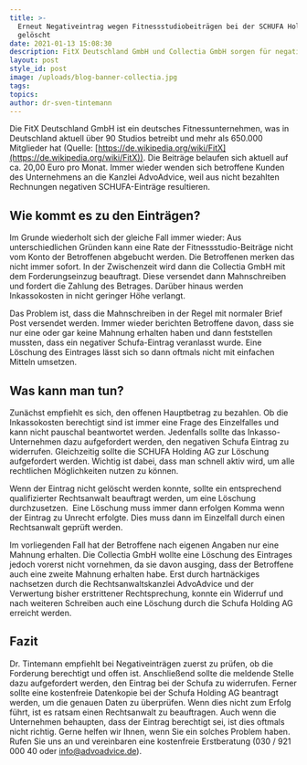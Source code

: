 ```yaml
---
title: >-
  Erneut Negativeintrag wegen Fitnessstudiobeiträgen bei der SCHUFA Holding AG
  gelöscht
date: 2021-01-13 15:08:30
description: FitX Deutschland GmbH und Collectia GmbH sorgen für negative Schufa-Einträge
layout: post
style_id: post
image: /uploads/blog-banner-collectia.jpg
tags:
topics:
author: dr-sven-tintemann
---
```


Die FitX Deutschland GmbH ist ein deutsches Fitnessunternehmen, was in Deutschland aktuell über 90 Studios betreibt und mehr als 650.000 Mitglieder hat (Quelle: [https://de.wikipedia.org/wiki/FitX](https://de.wikipedia.org/wiki/FitX)). Die Beiträge belaufen sich aktuell auf ca. 20,00 Euro pro Monat. Immer wieder wenden sich betroffene Kunden des Unternehmens an die Kanzlei AdvoAdvice, weil aus nicht bezahlten Rechnungen negativen SCHUFA-Einträge resultieren.

## **Wie kommt es zu den Einträgen?**

Im Grunde wiederholt sich der gleiche Fall immer wieder: Aus unterschiedlichen Gründen kann eine Rate der Fitnessstudio-Beiträge nicht vom Konto der Betroffenen abgebucht werden. Die Betroffenen merken das nicht immer sofort. In der Zwischenzeit wird dann die Collectia GmbH mit dem Forderungseinzug beauftragt. Diese versendet dann Mahnschreiben und fordert die Zahlung des Betrages. Darüber hinaus werden Inkassokosten in nicht geringer Höhe verlangt.

Das Problem ist, dass die Mahnschreiben in der Regel mit normaler Brief Post versendet werden. Immer wieder berichten Betroffene davon, dass sie nur eine oder gar keine Mahnung erhalten haben und dann feststellen mussten, dass ein negativer Schufa-Eintrag veranlasst wurde. Eine Löschung des Eintrages lässt sich so dann oftmals nicht mit einfachen Mitteln umsetzen. &nbsp;

## **Was kann man tun?**

Zunächst empfiehlt es sich, den offenen Hauptbetrag zu bezahlen. Ob die Inkassokosten berechtigt sind ist immer eine Frage des Einzelfalles und kann nicht pauschal beantwortet werden. Jedenfalls sollte das Inkasso-Unternehmen dazu aufgefordert werden, den negativen Schufa Eintrag zu widerrufen. Gleichzeitig sollte die SCHUFA Holding AG zur Löschung aufgefordert werden. Wichtig ist dabei, dass man schnell aktiv wird, um alle rechtlichen Möglichkeiten nutzen zu können.

Wenn der Eintrag nicht gelöscht werden konnte, sollte ein entsprechend qualifizierter Rechtsanwalt beauftragt werden, um eine Löschung durchzusetzen. &nbsp;Eine Löschung muss immer dann erfolgen Komma wenn der Eintrag zu Unrecht erfolgte. Dies muss dann im Einzelfall durch einen Rechtsanwalt geprüft werden.

Im vorliegenden Fall hat der Betroffene nach eigenen Angaben nur eine Mahnung erhalten. Die Collectia GmbH wollte eine Löschung des Eintrages jedoch vorerst nicht vornehmen, da sie davon ausging, dass der Betroffene auch eine zweite Mahnung erhalten habe. Erst durch hartnäckiges nachsetzen durch die Rechtsanwaltskanzlei AdvoAdvice und der Verwertung bisher erstrittener Rechtsprechung, konnte ein Widerruf und nach weiteren Schreiben auch eine Löschung durch die Schufa Holding AG erreicht werden.

## **Fazit**

Dr. Tintemann empfiehlt bei Negativeinträgen zuerst zu prüfen, ob die Forderung berechtigt und offen ist. Anschlie&szlig;end sollte die meldende Stelle dazu aufgefordert werden, den Eintrag bei der Schufa zu widerrufen. Ferner sollte eine kostenfreie Datenkopie bei der Schufa Holding AG beantragt werden, um die genauen Daten zu überprüfen. Wenn dies nicht zum Erfolg führt, ist es ratsam einen Rechtsanwalt zu beauftragen. Auch wenn die Unternehmen behaupten, dass der Eintrag berechtigt sei, ist dies oftmals nicht richtig. Gerne helfen wir Ihnen, wenn Sie ein solches Problem haben. Rufen Sie uns an und vereinbaren eine kostenfreie Erstberatung (030 / 921 000 40 oder info@advoadvice.de).
